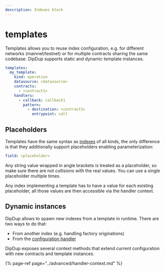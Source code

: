 ```yaml
---
description: Indexes block
---
```


# templates

Templates allows you to reuse index configuration, e.g. for different networks \(mainnet/testnet\) or for multiple contracts sharing the same codebase. DipDup supports static and dynamic template instances.

```yaml
templates:
  my_template:
    kind: operation
    datasource: <datasource>
    contracts:
      - <contract1>
    handlers:
      - callback: callback1
        pattern:
          - destination: <contract1>
            entrypoint: call
```

## Placeholders

Templates have the same syntax as [indexes](indexes/) of all kinds, the only difference is that they additionally support placeholders enabling parameterization:

```yaml
field: <placeholder>
```

Any string value wrapped in angle brackets is treated as a placeholder, so make sure there are not collisions with the real values. You can use a single placeholder multiple times.

Any index implementing a template has to have a value for each existing placeholder, all those values are then accessible via the handler context.

## Dynamic instances

DipDup allows to spawn new indexes from a template in runtime. There are two ways to do that:

* From another index \(e.g. handling factory originations\)
* From the [configuration handler](../command-line/dipdup-run.md#custom-initialization)

DipDup exposes several context methods that extend current configuration with new contracts and template instances.

{% page-ref page="../advanced/handler-context.md" %}

